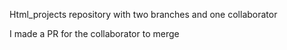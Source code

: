 
Html_projects repository with two branches and one collaborator

I made a PR for the collaborator to merge

